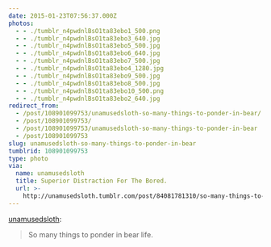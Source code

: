 ```yaml
---
date: 2015-01-23T07:56:37.000Z
photos:
  - - ./tumblr_n4pwdnlBsO1ta83ebo1_500.png
  - - ./tumblr_n4pwdnlBsO1ta83ebo3_640.jpg
  - - ./tumblr_n4pwdnlBsO1ta83ebo5_500.jpg
  - - ./tumblr_n4pwdnlBsO1ta83ebo6_640.jpg
  - - ./tumblr_n4pwdnlBsO1ta83ebo7_500.jpg
  - - ./tumblr_n4pwdnlBsO1ta83ebo4_1280.jpg
  - - ./tumblr_n4pwdnlBsO1ta83ebo9_500.jpg
  - - ./tumblr_n4pwdnlBsO1ta83ebo8_500.jpg
  - - ./tumblr_n4pwdnlBsO1ta83ebo10_500.png
  - - ./tumblr_n4pwdnlBsO1ta83ebo2_640.jpg
redirect_from:
  - /post/108901099753/unamusedsloth-so-many-things-to-ponder-in-bear/
  - /post/108901099753/
  - /post/108901099753/unamusedsloth-so-many-things-to-ponder-in-bear
  - /post/108901099753
slug: unamusedsloth-so-many-things-to-ponder-in-bear
tumblrid: 108901099753
type: photo
via:
  name: unamusedsloth
  title: Superior Distraction For The Bored.
  url: >-
    http://unamusedsloth.tumblr.com/post/84081781310/so-many-things-to-ponder-in-bear-life
---
```

<p><a href="http://unamusedsloth.tumblr.com/post/84081781310/so-many-things-to-ponder-in-bear-life" class="tumblr_blog">unamusedsloth</a>:</p>

<blockquote><p>So many things to ponder in bear life.</p></blockquote>
